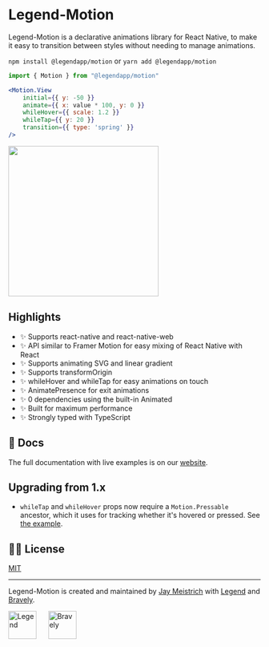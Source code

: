 # Legend-Motion

Legend-Motion is a declarative animations library for React Native, to make it easy to transition between styles without needing to manage animations.

`npm install @legendapp/motion` or `yarn add @legendapp/motion`

```jsx
import { Motion } from "@legendapp/motion"

<Motion.View
    initial={{ y: -50 }}
    animate={{ x: value * 100, y: 0 }}
    whileHover={{ scale: 1.2 }}
    whileTap={{ y: 20 }}
    transition={{ type: 'spring' }}
/>
```

<a href="https://www.youtube.com/watch?v=cV8whnjLFFU"><img src="https://www.legendapp.com/img/legend-motion-video.png" width="300" /></a>

## Highlights

- ✨ Supports react-native and react-native-web
- ✨ API similar to Framer Motion for easy mixing of React Native with React
- ✨ Supports animating SVG and linear gradient
- ✨ Supports transformOrigin
- ✨ whileHover and whileTap for easy animations on touch
- ✨ AnimatePresence for exit animations
- ✨ 0 dependencies using the built-in Animated
- ✨ Built for maximum performance
- ✨ Strongly typed with TypeScript

## 📖 Docs

The full documentation with live examples is on our [website](https://www.legendapp.com/dev/motion).

## Upgrading from 1.x

- `whileTap` and `whileHover` props now require a `Motion.Pressable` ancestor, which it uses for tracking whether it's hovered or pressed. See [the example](https://www.legendapp.com/dev/motion/overview/#gestures).

## 👩‍⚖️ License

[MIT](LICENSE)

---

Legend-Motion is created and maintained by [Jay Meistrich](https://github.com/jmeistrich) with [Legend](https://www.legendapp.com) and [Bravely](https://www.bravely.io).

<p>
    <a href="https://www.legendapp.com"><img src="https://www.legendapp.com/img/LogoTextOnWhite.png" height="56" alt="Legend" /></a>
    <span>&nbsp;&nbsp;&nbsp;&nbsp;</span>
    <a href="https://www.bravely.io"><img src="https://www.legendapp.com/img/bravely-logo.png" height="56" alt="Bravely" /></a>
</p>
